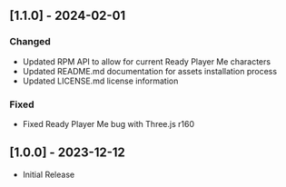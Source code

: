 ## [1.1.0] - 2024-02-01

### Changed

- Updated RPM API to allow for current Ready Player Me characters
- Updated README.md documentation for assets installation process
- Updated LICENSE.md license information

### Fixed

- Fixed Ready Player Me bug with Three.js r160

## [1.0.0] - 2023-12-12

- Initial Release

